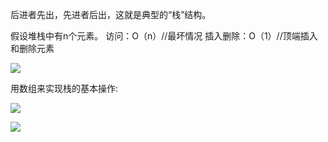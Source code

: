 后进者先出，先进者后出，这就是典型的“栈”结构。

假设堆栈中有n个元素。
访问：O（n）//最坏情况 
插入删除：O（1）//顶端插入和删除元素

![](https://youpaiyun.zongqilive.cn/image/006tKfTcly1g076r1vifbj30850awaac.jpg)

用数组来实现栈的基本操作:

![](https://youpaiyun.zongqilive.cn/image/006tKfTcly1g0ebnektxdj30u00vydh2.jpg)

![](https://youpaiyun.zongqilive.cn/image/006tKfTcly1g0ebnncoxdj30ta0yyjsd.jpg)







